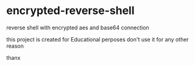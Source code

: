 # encrypted-reverse-shell

reverse shell with encrypted aes and base64 connection


this project is created for Educational perposes
don't use it for any other reason 

thanx
